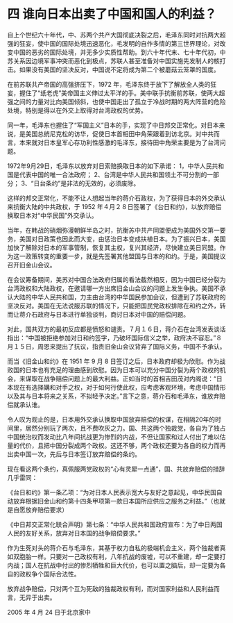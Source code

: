 # 四 谁向日本出卖了中国和国人的利益？
自上个世纪六十年代，中、苏两个共产大国彻底决裂之后，毛泽东同时对抗两大超强的狂妄，使中国的国际处境迅速恶化，毛发明的自作多情的第三世界理论，对改变中国的恶劣的国际处境，并无多少实质性帮助。到六十年代末、七十年代初，中苏关系因边境军事冲突而恶化到极点，苏联人甚至准备对中国实施先发制人的核打击。如果没有美国的坚决反对，中国说不定将成为第二个被蘑菇云笼罩的国度。

在前苏联共产帝国的高强挤压下，1972 年，毛泽东终于放下了解放全人类的狂妄，握住了“纸老虎”美帝国主义伸过太平洋的手。美中联手抗衡前苏联，使两大超强之间的力量对比向美国倾斜，也使中国走出了孤立于冷战时期的两大阵营的危险处境，特别是得以在外交上取得对台湾政权的优势。

同一年，毛泽东也握住了“军国主义”日本的手，实现了中日邦交正常化。对日本来说，是美国总统尼克松的访华，促使日本首相田中角荣跟着到访北京。对中共而言，本来就对日本皇军心存功利性感激的毛泽东，接待田中角荣主要是为了台湾问题。

1972年9月29日，毛泽东以放弃对日索赔换取日本的如下承诺：
1，中华人民共和国是代表中国的唯一合法政府；
2、台湾是中华人民共和国领土不可分割的一部分；
3、“日台条约”是非法的无效的，必须废除。

这样的邦交正常化，不能不让人想起当年的蒋介石政权，为了获得日本的外交承认来抗衡大陆的中共政权，于 1952 年４月２８日签署了《台日和约》，以放弃赔偿换取日本对“中华民国”外交承认。

当年，在韩战的硝烟弥漫朝鲜半岛之时，抗衡苏中共产同盟便成为美国外交第一要务，美国对日政策也因此而大变，由惩治日本变成扶植日本。为了振兴日本，美国加快了解除对日本的军事管制，恢复其主权，复兴其经济，尽快建立美日同盟。作为这一政策转变的重要一步，就是先签署其他盟国与日本的和约。于是，美国提议召开旧金山会议。

在会议筹备期间，美苏对中国合法政府归属的看法截然相反，因为中国已经分裂为台湾政权和大陆政权，在邀请哪一方出席旧金山会议的问题上发生争执。美国不承认大陆的中华人民共和国，力主由台湾的中华国民参加会议，但遭到了苏联政府的坚决反对。美国在无法说服苏联的情况下，只能把国民党政权排除在和约之外，转而让蒋介石政府与日本进行单独谈判，商讨日本对中国的赔偿问题。

对此，国共双方的最初反应都是愤怒和谴责。７月１６日，蒋介石在台湾发表谈话指出：“中国被拒绝参加对日和约签字，乃破坏国际信义之举，政府决不容忍。”８月１５日，周恩来提出了抗议，指责旧金山会议背弃了国际义务，中国不予承认。

而当《旧金山和约》在 1951 年 9 月 8 日签订之后，日本政府却极为欣慰。作为战败国的日本也有充足的理由感到欣慰。因为日本可以充分中国分裂为两个政权的机会，来谋取在战争赔偿问题上的最大利益。正如当时的首相吉田茂对内阁说：“日本现在有选择媾和对手之权，对于如何行使此权，应考虑客观环境，考虑中国情形以及其与日本将来之关系，不拟轻予决定。”言下之意，蒋介石和毛泽东，谁放弃赔偿就承认谁。

令人叹为观止的是，日本用外交承认换取中国放弃赔偿的权谋，在相隔20年的时间里，居然分别玩了两次，且不费吹灰之力。国、共这两个独裁党，各自为了独占中国统治权而发动比八年间抗战更为惨烈的内战，不但让国家和过人付出了难以估量的代价，且把中国分裂成两个政权。这还不够，两个政权还要为各自的权力而再出卖中国一次，先后与日本签订放弃赔偿的条约。

现在看这两个条约，真佩服两党政权的“心有灵犀一点通”，国、共放弃赔偿的措辞几乎雷同：

《台日和约》第一条乙项：“为对日本人民表示宽大与友好之意起见，中华民国自动放弃根据旧金山和约第十四条甲项第一款日本国所应供应之服务之利益。”（也就是自愿放弃赔偿要求）

《中日邦交正常化联合声明》第七条：“中华人民共和国政府宣布：为了中日两国人民的友好关系，放弃对日本国的战争赔偿要求。”

作为生死对头的蒋介石与毛泽东，其基于权力自私的极端机会主义，两个独裁者真如双胞胎一样。只要对一己政权有利，八年抗战的废墟，可以不重建，却一定要打内战；国人在抗战中付出的惨烈牺牲和巨大代价，也可以置之脑后，却一定要为各自的政权争个国际合法性。

放弃战争赔偿，只对两个互为死敌的独裁政权有利，而对国家利益和人民利益而言，无异于出卖。

2005 年 4 月 24 日于北京家中

